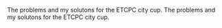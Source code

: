 The problems and my solutons for the ETCPC city cup.
The problems and my solutons for the ETCPC city cup.
